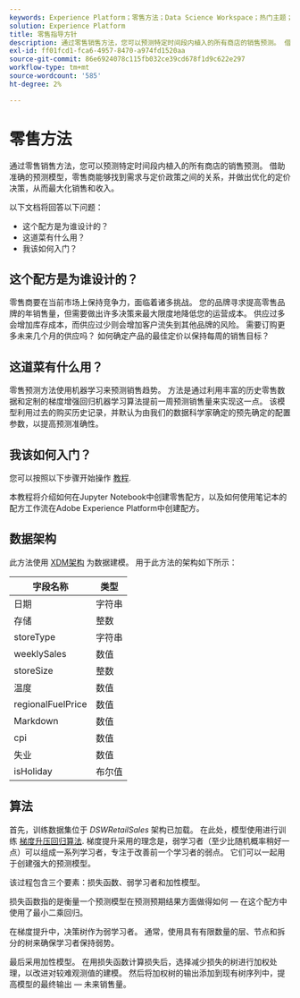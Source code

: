 ```yaml
---
keywords: Experience Platform；零售方法；Data Science Workspace；热门主题；方法；预建方法
solution: Experience Platform
title: 零售指导方针
description: 通过零售销售方法，您可以预测特定时间段内植入的所有商店的销售预测。 借助准确的预测模型，零售商能够找到需求与定价政策之间的关系，并做出优化的定价决策，从而最大化销售和收入。
exl-id: ff01fcd1-fca6-4957-8470-a974fd1520aa
source-git-commit: 86e6924078c115fb032ce39cd678f1d9c622e297
workflow-type: tm+mt
source-wordcount: '585'
ht-degree: 2%

---
```


# 零售方法

通过零售销售方法，您可以预测特定时间段内植入的所有商店的销售预测。 借助准确的预测模型，零售商能够找到需求与定价政策之间的关系，并做出优化的定价决策，从而最大化销售和收入。

以下文档将回答以下问题：
* 这个配方是为谁设计的？
* 这道菜有什么用？
* 我该如何入门？

## 这个配方是为谁设计的？

零售商要在当前市场上保持竞争力，面临着诸多挑战。 您的品牌寻求提高零售品牌的年销售量，但需要做出许多决策来最大限度地降低您的运营成本。 供应过多会增加库存成本，而供应过少则会增加客户流失到其他品牌的风险。 需要订购更多未来几个月的供应吗？ 如何确定产品的最佳定价以保持每周的销售目标？

## 这道菜有什么用？

零售预测方法使用机器学习来预测销售趋势。 方法是通过利用丰富的历史零售数据和定制的梯度增强回归机器学习算法提前一周预测销售量来实现这一点。 该模型利用过去的购买历史记录，并默认为由我们的数据科学家确定的预先确定的配置参数，以提高预测准确性。

## 我该如何入门？

您可以按照以下步骤开始操作 [教程](../jupyterlab/create-a-model.md).

本教程将介绍如何在Jupyter Notebook中创建零售配方，以及如何使用笔记本的配方工作流在Adobe Experience Platform中创建配方。

## 数据架构

此方法使用 [XDM架构](../../xdm/schema/field-dictionary.md) 为数据建模。 用于此方法的架构如下所示：

| 字段名称 | 类型 |
| --- | --- |
| 日期 | 字符串 |
| 存储 | 整数 |
| storeType | 字符串 |
| weeklySales | 数值 |
| storeSize | 整数 |
| 温度 | 数值 |
| regionalFuelPrice | 数值 |
| Markdown | 数值 |
| cpi | 数值 |
| 失业 | 数值 |
| isHoliday | 布尔值 |


## 算法

首先，训练数据集位于 *DSWRetailSales* 架构已加载。 在此处，模型使用进行训练 [梯度升压回归算法](https://scikit-learn.org/stable/modules/generated/sklearn.ensemble.GradientBoostingRegressor.html). 梯度提升采用的理念是，弱学习者（至少比随机概率稍好一点）可以组成一系列学习者，专注于改善前一个学习者的弱点。 它们可以一起用于创建强大的预测模型。

该过程包含三个要素：损失函数、弱学习者和加性模型。

损失函数指的是衡量一个预测模型在预测预期结果方面做得如何 — 在这个配方中使用了最小二乘回归。

在梯度提升中，决策树作为弱学习者。 通常，使用具有有限数量的层、节点和拆分的树来确保学习者保持弱势。

最后采用加性模型。 在用损失函数计算损失后，选择减少损失的树进行加权处理，以改进对较难观测值的建模。 然后将加权树的输出添加到现有树序列中，提高模型的最终输出 — 未来销售量。
